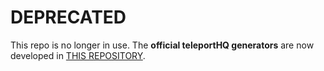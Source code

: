 # DEPRECATED

This repo is no longer in use. The **official teleportHQ generators** are now developed in [THIS REPOSITORY](https://github.com/teleporthq/teleport-code-generators).
